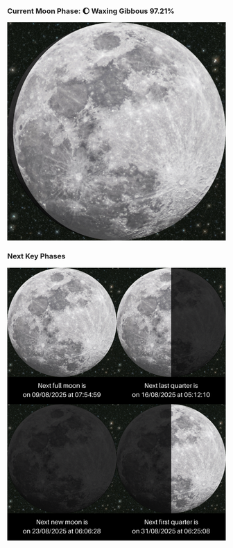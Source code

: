 ### Current Moon Phase: 🌔 Waxing Gibbous 97.21%
![Moon Phase](moonphase.png)
### Next Key Phases
![Gallery](gallery.png)